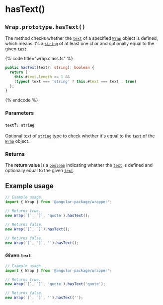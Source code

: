 # hasText()

## `Wrap.prototype.hasText()`

The method checks whether the [`text`](../../accessors/text.md) of a specified [`Wrap`](../../description.md) object is defined, which means it's a [`string`](https://developer.mozilla.org/en-US/docs/Web/JavaScript/Reference/Global\_Objects/String) of at least one char and optionally equal to the given [`text`](hastext.md#text-string).

{% code title="wrap.class.ts" %}
```typescript
public hasText(text?: string): boolean {
  return (
    this.#text.length >= 1 &&
    (typeof text === 'string' ? this.#text === text : true)
  );
}
```
{% endcode %}

### Parameters

#### `text`?`: string`

Optional text of [`string`](https://developer.mozilla.org/en-US/docs/Web/JavaScript/Reference/Global\_Objects/String) type to check whether it's equal to the [`text`](../../accessors/text.md) of the [`Wrap`](../../description.md) object.

### Returns

The **return value** is a [`boolean`](https://developer.mozilla.org/en-US/docs/Web/JavaScript/Reference/Global\_Objects/Boolean) indicating whether the [`text`](../../accessors/text.md) is defined and optionally equal to the given [`text`](hastext.md#text-string).

## Example usage

```typescript
// Example usage.
import { Wrap } from '@angular-package/wrapper';

// Returns true.
new Wrap(`[`, `]`, 'quote').hasText();

// Returns false.
new Wrap(`[`, `]`).hasText();

// Returns false.
new Wrap(`[`, `]`, '').hasText();
```

### Given `text`

```typescript
// Example usage.
import { Wrap } from '@angular-package/wrapper';

// Returns true.
new Wrap(`[`, `]`, 'quote').hasText('quote');

// Returns false.
new Wrap(`[`, `]`, '').hasText('');
```
